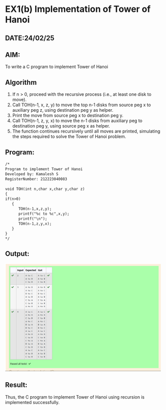 # EX1(b) Implementation of Tower of Hanoi
## DATE:24/02/25
## AIM:
To write a C program to implement Tower of Hanoi

## Algorithm
1. If n > 0, proceed with the recursive process (i.e., at least one disk to move).
2. Call TOH(n-1, x, z, y) to move the top n-1 disks from source peg x to auxiliary peg z, using destination peg y as helper.
3. Print the move from source peg x to destination peg y.
4. Call TOH(n-1, z, y, x) to move the n-1 disks from auxiliary peg to destination peg y, using source peg x as helper.
5. The function continues recursively until all moves are printed, simulating the steps required to solve the Tower of Hanoi problem.

## Program:
```
/*
Program to implement Tower of Hanoi
Developed by: Kamalesh S
RegisterNumber: 212223040083

void TOH(int n,char x,char y,char z)
{
if(n>0)
   {
      TOH(n-1,x,z,y);
      printf("%c to %c",x,y);
      printf("\n");
      TOH(n-1,z,y,x);
   }
}
*/
```

## Output:
![alt text](image-2.png)


## Result:
Thus, the C program to implement Tower of Hanoi using recursion is implemented successfully.
